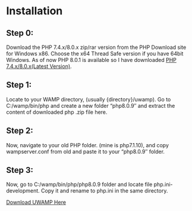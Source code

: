 # Installation
 
## Step 0:
Download the PHP 7.4.x/8.0.x zip/rar version from the PHP Download site for Windows x86. Choose the x64 Thread Safe version if you have 64bit Windows. As of now PHP 8.0.1 is available so I have downloaded [PHP 7.4.x/8.0.x(Latest Version)](https://github.com/SIFORTECH-DEV/uwamp/blob/main/php8.0.9.zip).

## Step 1:
Locate to your WAMP directory, (usually {directory}/uwamp). Go to C:/wamp/bin/php and create a new folder “php8.0.9″ and extract the content of downloaded php .zip file here.

## Step 2:
Now, navigate to your old PHP folder. (mine is php7.1.10), and copy wampserver.conf from old and paste it to your “php8.0.9″ folder.

## Step 3:
Now, go to C:/wamp/bin/php/php8.0.9 folder and locate file php.ini-development. Copy it and rename to php.ini in the same directory.

[Download UWAMP Here](https://www.uwamp.com/en/?page=download)
